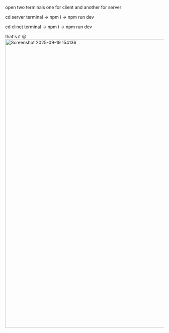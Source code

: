open two terminals one for client and another for server

cd server terminal -> npm i -> npm run dev

cd clinet terminal -> npm i -> npm run dev

that's it 😃
<img width="1915" height="918" alt="Screenshot 2025-09-19 154136" src="https://github.com/user-attachments/assets/bab3293c-3295-41cf-b568-159f9e7935ba" />
